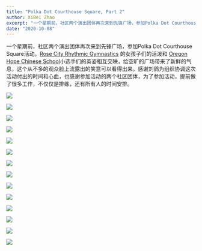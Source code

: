 ```yaml
---
title: "Polka Dot Courthouse Square, Part 2"
author: XiBei Zhao
excerpt: "一个星期前，社区两个演出团体再次来到先锋广场，参加Polka Dot Courthouse Square活动。Rose City Rhythmic Gymnastics的女孩子们的活泼和Oregon Hope Chinese School小选手们的英姿相互交映，给空旷的广场带来了新鲜的气息，这个从不多的观众脸上流露出的笑意可以看得出来。感谢刘鸽为组织协调这次活动付出的时间和心血，也感谢参加活动的两个社区团体，为了参加活动，提前做了很多工作，不仅仅是排练，还有所有人的时间安排。"
date: "2020-10-08"
---
```


一个星期前，社区两个演出团体再次来到先锋广场，参加Polka Dot Courthouse Square活动。[Rose City Rhythmic Gymnastics](https://www.rosecityrhythmic.com/) 的女孩子们的活泼和 [Oregon Hope Chinese School](http://oregon-hope.org/)小选手们的英姿相互交映，给空旷的广场带来了新鲜的气息，这个从不多的观众脸上流露出的笑意可以看得出来。感谢刘鸽为组织协调这次活动付出的时间和心血，也感谢参加活动的两个社区团体，为了参加活动，提前做了很多工作，不仅仅是排练，还有所有人的时间安排。

![](https://res.cloudinary.com/dhngj18do/image/upload/f_auto,q_auto/v1/images/Wechat%20Image_20201005225733)

![](https://res.cloudinary.com/dhngj18do/image/upload/f_auto,q_auto/v1/images/Wechat%20Image_20201005225725)

![](https://res.cloudinary.com/dhngj18do/image/upload/f_auto,q_auto/v1/images/Wechat%20Image_20201005225718)

![](https://res.cloudinary.com/dhngj18do/image/upload/f_auto,q_auto/v1/images/Wechat%20Image_20201005225709)

![](https://res.cloudinary.com/dhngj18do/image/upload/f_auto,q_auto/v1/images/Wechat%20Image_20201005225651)

![](https://res.cloudinary.com/dhngj18do/image/upload/f_auto,q_auto/v1/images/Wechat%20Image_20201005225733a)

![](https://res.cloudinary.com/dhngj18do/image/upload/f_auto,q_auto/v1/images/Wechat%20Image_20201005225733b)

![](https://res.cloudinary.com/dhngj18do/image/upload/f_auto,q_auto/v1/images/Wechat%20Image_20201005225733c)

![](https://res.cloudinary.com/dhngj18do/image/upload/f_auto,q_auto/v1/images/Wechat%20Image_20201005225733d)

![](https://res.cloudinary.com/dhngj18do/image/upload/f_auto,q_auto/v1/images/Wechat%20Image_20201005225733e)

![](https://res.cloudinary.com/dhngj18do/image/upload/f_auto,q_auto/v1/images/Wechat%20Image_20201005225733f)

![](https://res.cloudinary.com/dhngj18do/image/upload/f_auto,q_auto/v1/images/Wechat%20Image_20201005225733g)

![](https://res.cloudinary.com/dhngj18do/image/upload/f_auto,q_auto/v1/images/Wechat%20Image_20201005225733h)

![](https://res.cloudinary.com/dhngj18do/image/upload/f_auto,q_auto/v1/images/Wechat%20Image_20201005225733i)
